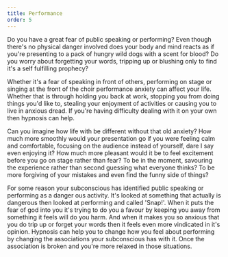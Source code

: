 ```yaml
---
title: Performance
order: 5
---
```

Do you have a great fear of public speaking or performing? Even though there's no physical danger involved does your body and mind reacts as if you're presenting to a pack of hungry wild dogs with a scent for blood? Do you worry about forgetting your words, tripping up or blushing only to find it's a self fulfilling prophecy?



Whether it's a fear of speaking in front of others, performing on stage or singing at the front of the choir performance anxiety can affect your life. Whether that is through holding you back at work, stopping you from doing things you'd like to, stealing your enjoyment of activities or causing you to live in anxious dread. If you're having difficulty dealing with it on your own then hypnosis can help.



Can you imagine how life with be different without that old anxiety? How much more smoothly would your presentation go if you were feeling calm and comfortable, focusing on the audience instead of yourself, dare I say even enjoying it? How much more pleasant would it be to feel excitement before you go on stage rather than fear? To be in the moment, savouring the experience rather than second guessing what everyone thinks? To be more forgiving of your mistakes and even find the funny side of things?



For some reason your subconscious has identified public speaking or performing as a danger ous activity. It's looked at something that actually is dangerous then looked at performing and called 'Snap!'. When it puts the fear of god into you it's trying to do you a favour by keeping you away from something it feels will do you harm. And when it makes you so anxious that you do trip up or forget your words then it feels even more vindicated in it's opinion. Hypnosis can help you to change how you feel about performing by changing the associations your subconscious has with it. Once the association is broken and you're more relaxed in those situations.
